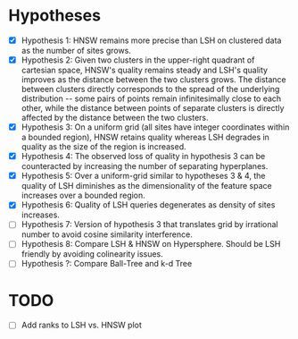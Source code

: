 # Hypotheses

- [x] Hypothesis 1: HNSW remains more precise than LSH on clustered data as the number of sites grows.
- [x] Hypothesis 2: Given two clusters in the upper-right quadrant of cartesian space, HNSW's quality remains steady and LSH's quality improves as the distance between the two clusters grows. The distance between clusters directly corresponds to the spread of the underlying distribution -- some pairs of points remain infinitesimally close to each other, while the distance between points of separate clusters is directly affected by the distance between the two clusters.
- [x] Hypothesis 3: On a uniform grid (all sites have integer coordinates within a bounded region), HNSW retains quality whereas LSH degrades in quality as the size of the region is increased.
- [x] Hypothesis 4: The observed loss of quality in hypothesis 3 can be counteracted by increasing the number of separating hyperplanes.
- [x] Hypothesis 5: Over a uniform-grid similar to hypotheses 3 & 4, the quality of LSH diminishes as the dimensionality of the feature space increases over a bounded region.
- [x] Hypothesis 6: Quality of LSH queries degenerates as density of sites increases.
- [ ] Hypothesis 7: Version of hypothesis 3 that translates grid by irrational number to avoid cosine similarity interference.
- [ ] Hypothesis 8: Compare LSH & HNSW on Hypersphere. Should be LSH friendly by avoiding colinearity issues.
- [ ] Hypothesis ?: Compare Ball-Tree and k-d Tree 

# TODO
- [ ] Add ranks to LSH vs. HNSW plot


